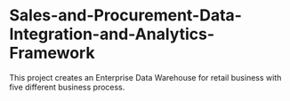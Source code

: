 # Sales-and-Procurement-Data-Integration-and-Analytics-Framework
This project creates an Enterprise Data Warehouse for retail business with five different business process.
